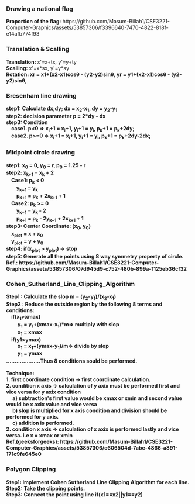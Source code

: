 <h3>Drawing a national flag</h3>
<b>Proportion of the flag:</b> https://github.com/Masum-Billah1/CSE3221-Computer-Graphics/assets/53857306/f3396640-7470-4822-818f-e14afb774f93
<h3>Translation & Scalling</h3>
<b>Translation: </b> x'=x+tx, y'=y+ty<br>
<b>Scalling: </b> x'=x*sx, y'=y*sy<br>
<b>Rotation: <b>xr = x1+(x2-x1)cosθ - (y2-y2)sinθ, yr = y1+(x2-x1)cosθ - (y2-y2)sinθ,
<h3>Bresenham line drawing</h3>
<b>step1: </b>Calculate dx,dy; dx = x<sub>2</sub>-x<sub>1</sub>, dy = y<sub>2</sub>-y<sub>1</sub><br>
<b>step2: </b> decision parameter p = 2*dy - dx<br>
<b>step3: </b>Condition<br>  
&emsp;case1. p<0 => x<sub>i</sub>+1 = x<sub>i</sub>+1, y<sub>i</sub>+1 = y<sub>i</sub>, p<sub>k</sub>+1 = p<sub>k</sub>+2dy;<br>
&emsp;case2. p>=0 => x<sub>i</sub>+1 = x<sub>i</sub>+1, y<sub>i</sub>+1 = y<sub>i</sub>, p<sub>k</sub>+1 = p<sub>k</sub>+2dy-2dx;
<h3>Midpoint circle drawing</h3>
<b>step1: </b>x<sub>0</sub> = 0, y<sub>0</sub> = r, p<sub>0</sub> = 1.25 - r<br>
<b>step2: </b>x<sub>k+1</sub> = x<sub>k</sub> + 2<br>
&emsp;Case1: p<sub>k</sub> < 0<br>
&emsp;&emsp;y<sub>k+1</sub> = y<sub>k</sub><br>
&emsp;&emsp;p<sub>k+1</sub> = p<sub>k</sub> + 2x<sub>k+1</sub> + 1<br>
&emsp;Case2: p<sub>k</sub> >= 0<br>
&emsp;&emsp;y<sub>k+1</sub> = y<sub>k</sub> - 2<br>
&emsp;&emsp;p<sub>k+1</sub> = p<sub>k</sub> - 2y<sub>k+1</sub> + 2x<sub>k+1</sub> + 1<br>
<b>step3: </b>Center Coordinate: (x<sub>0</sub>, y<sub>0</sub>)<br>
&emsp;x<sub>plot</sub> = x + x<sub>0</sub><br>
&emsp;y<sub>plot</sub> = y + y<sub>0</sub><br>
<b>step4: </b>if(x<sub>plot</sub> > y<sub>plot</sub>) => stop<br>
<b>step5: </b>Generate all the points using 8 way symmetry property of circle.<br>
<b>Ref.: </b>https://github.com/Masum-Billah1/CSE3221-Computer-Graphics/assets/53857306/07d945d9-c752-480b-899a-1125eb36cf32
<h3>Cohen_Sutherland_Line_Clipping_Algorithm</h3>
<b>Step1 :</b> Calculate the slop m = (y<sub>2</sub>-y<sub>1</sub>)/(x<sub>2</sub>-x<sub>1</sub>)<br>
<b>Step2 :</b> Reduce the outside region by the following 8 terms and conditions:<br>
&emsp;if(x<sub>1</sub>>xmax)<br> 
&emsp;&emsp; y<sub>1</sub> = y<sub>1</sub>+(xmax-x<sub>1</sub>)*m=> multiply with slop<br>
&emsp;&emsp; x<sub>1</sub> = xmax<br>
&emsp;if(y1>ymax)<br>
&emsp;&emsp; x<sub>1</sub> = x<sub>1</sub>+(ymax-y<sub>1</sub>)/m=> divide by slop<br>
&emsp;&emsp; y<sub>1</sub> = ymax<br>
....................Thus 8 conditions sould be performed.
<br><br><b>Technique:</b><br>
1. first coordinate condition -> first coordinate calculation.<br>
2. condition x axis -> calculation of y axix must be performed first and vice versa for  y axix condition<br>
&emsp; a) subtraction's first value would be xmax or xmin and second value would be x axix value and vice versa<br>
&emsp; b) slop is multiplied for x axis condition and division should be performed for y axis.<br>
&emsp; c) addition is performed.<br>
2. condition x axis -> calculation of x axix is performed lastly and vice versa. i.e x = xmax or xmin<br>
<b>Ref.(geeksforgeeks): </b>https://github.com/Masum-Billah1/CSE3221-Computer-Graphics/assets/53857306/e606504d-7abe-4866-a891-171c9fe645e0
<h3>Polygon Clipping</h3>
<b>Step1: </b>Implement Cohen Sutherland Line Clipping Algorithm for each line.<br>
<b>Step2: </b>Take the clipping points.<br>
<b>Step3: </b>Connect the point using line if(x1==x2||y1==y2)
